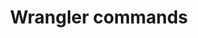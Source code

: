---
pcx_content_type: navigation
title: Wrangler commands
external_link: /workers/wrangler/commands/#d1
_build:
  publishResources: false
  render: never
---